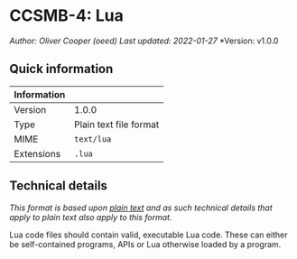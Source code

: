 # CCSMB-4: Lua

*Author: Oliver Cooper (oeed)*
*Last updated: 2022-01-27*
*Version: v1.0.0

## Quick information

| Information |                           |
| ----------- | ------------------------- |
| Version     | 1.0.0                     |
| Type        | Plain text file format    |
| MIME        | `text/lua`                |
| Extensions  | `.lua`                    |

## Technical details

*This format is based upon [plain text](/Standards/CCSMB-2.md) and as such technical details that apply to plain
text also apply to this format.*

Lua code files should contain valid, executable Lua code. These can either be self-contained programs, APIs or Lua
otherwise loaded by a program.
